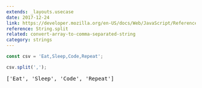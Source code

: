 ```yaml
---
extends: _layouts.usecase
date: 2017-12-24
link: https://developer.mozilla.org/en-US/docs/Web/JavaScript/Reference/Global_Objects/String/split
reference: String.split
related: convert-array-to-comma-separated-string
category: strings
---
```


```javascript
const csv = 'Eat,Sleep,Code,Repeat';

csv.split(',');
```

<pre class="output">['Eat', 'Sleep', 'Code', 'Repeat']</pre>
